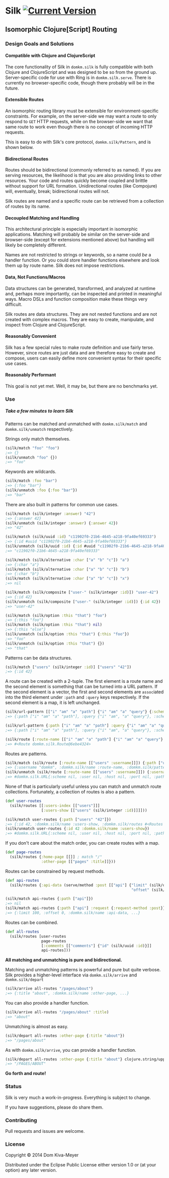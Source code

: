# Silk  [![Current Version](https://clojars.org/com.domkm/silk/latest-version.svg)](https://clojars.org/com.domkm/silk)

## Isomorphic Clojure[Script] Routing

### Design Goals and Solutions

#### Compatible with Clojure and ClojureScript

The core functionality of Silk in `domkm.silk` is fully compatible with both Clojure and ClojureScript and was designed to be so from the ground up.
Server-specific code for use with Ring is in `domkm.silk.serve`.
There is currently no browser-specific code, though there probably will be in the future.

#### Extensible Routes

An isomorphic routing library must be extensible for environment-specific constraints.
For example, on the server-side we may want a route to only respond to `GET` HTTP requests, while on the browser-side we want that same route to work even though there is no concept of incoming HTTP requests.

This is easy to do with Silk's core protocol, `domkm.silk/Pattern`, and is shown below.

#### Bidirectional Routes

Routes should be bidirectional (commonly referred to as named). If you are serving resources, the likelihood is that you are also providing links to other resources.
Your code and routes quickly become coupled and brittle without support for URL formation.
Unidirectional routes (like Compojure) will, eventually, break; bidirectional routes will not.

Silk routes are named and a specific route can be retrieved from a collection of routes by its name.

#### Decoupled Matching and Handling

This architectural principle is especially important in isomorphic applications.
Matching will probably be similar on the server-side and browser-side (except for extensions mentioned above) but handling will likely be completely different.

Names are not restricted to strings or keywords, so a name could *be* a handler function.
Or you could store handler functions elsewhere and look them up by route name.
Silk does not impose restrictions.

#### Data, Not Functions/Macros

Data structures can be generated, transformed, and analyzed at runtime and, perhaps more importantly, can be inspected and printed in meaningful ways.
Macro DSLs and function composition make these things very difficult.

Silk routes are data structures.
They are not nested functions and are not created with complex macros.
They are easy to create, manipulate, and inspect from Clojure and ClojureScript.

#### Reasonably Convenient

Silk has a few special rules to make route definition and use fairly terse.
However, since routes are just data and are therefore easy to create and compose, users can easily define more convenient syntax for their specific use cases.

#### Reasonably Performant

This goal is not yet met. Well, it may be, but there are no benchmarks yet.

### Use

##### Take a few minutes to learn Silk

Patterns can be matched and unmatched with `domkm.silk/match` and `domkm.silk/unmatch` respectively.

Strings only match themselves.

```clojure
(silk/match "foo" "foo")
;=> {}
(silk/unmatch "foo" {})
;=> "foo"
```

Keywords are wildcards.

```clojure
(silk/match :foo "bar")
;=> {:foo "bar"}
(silk/unmatch :foo {:foo "bar"})
;=> "bar"
```

There are also built in patterns for common use cases.

```clojure
(silk/match (silk/integer :answer) "42")
;=> {:answer 42}
(silk/unmatch (silk/integer :answer) {:answer 42})
;=> "42"

(silk/match (silk/uuid :id) "c11902f0-21b6-4645-a218-9fa40ef69333")
;=> {:id #uuid "c11902f0-21b6-4645-a218-9fa40ef69333"}
(silk/unmatch (silk/uuid :id) {:id #uuid "c11902f0-21b6-4645-a218-9fa40ef69333"})
;=> "c11902f0-21b6-4645-a218-9fa40ef69333"

(silk/match (silk/alternative :char ["a" "b" "c"]) "a")
;=> {:char "a"}
(silk/match (silk/alternative :char ["a" "b" "c"]) "b")
;=> {:char "b"}
(silk/match (silk/alternative :char ["a" "b" "c"]) "x")
;=> nil

(silk/match (silk/composite ["user-" (silk/integer :id)]) "user-42")
;=> {:id 42}
(silk/unmatch (silk/composite ["user-" (silk/integer :id)]) {:id 42})
;=> "user-42"

(silk/match (silk/option :this "that") "foo")
;=> {:this "foo"}
(silk/match (silk/option :this "that") nil)
;=> {:this "else"}
(silk/unmatch (silk/option :this "that") {:this "foo"})
;=> "foo"
(silk/unmatch (silk/option :this "that") {})
;=> "that"
```

Patterns can be data structures.

```clojure
(silk/match ["users" (silk/integer :id)] ["users" "42"])
;=> {:id 42}
```
A route can be created with a 2-tuple. The first element is a route name and the second element is something that can be turned into a URL pattern.
If the second element is a vector, the first and second elements are `assoc`iated into the third element under `:path` and `:query` keys respectively.
If the second element is a map, it is left unchanged.

```clojure
(silk/url-pattern [["i" "am" "a" "path"] {"i" "am" "a" "query"} {:scheme "https"}])
;=> {:path ["i" "am" "a" "path"], :query {"i" "am", "a" "query"}, :scheme "https"}

(silk/url-pattern {:path ["i" "am" "a" "path"] :query {"i" "am" "a" "query"} :scheme "https"})
;=> {:path ["i" "am" "a" "path"], :query {"i" "am", "a" "query"}, :scheme "https"}

(silk/route [:route-name [["i" "am" "a" "path"] {"i" "am" "a" "query"} {:scheme "https"}]])
;=> #<Route domkm.silk.Route@6ebe4324>
```

Routes are patterns.

```clojure
(silk/match (silk/route [:route-name [["users" :username]]]) {:path ["users" "domkm"]})
;=> {:username "domkm", :domkm.silk/name :route-name, :domkm.silk/pattern {:path ["users" :username]}}
(silk/unmatch (silk/route [:route-name [["users" :username]]]) {:username "domkm"})
;=> #domkm.silk.URL{:scheme nil, :user nil, :host nil, :port nil, :path ["users" "domkm"], :query nil, :fragment nil}
```

None of that is particularly useful unless you can match and unmatch route collections. Fortunately, a collection of routes is also a pattern.

```clojure
(def user-routes
  (silk/routes [[:users-index [["users"]]]
                [:users-show [["users" (silk/integer :id)]]]]))

(silk/match user-routes {:path ["users" "42"]})
;=> {:id 42, :domkm.silk/name :users-show, :domkm.silk/routes #<Routes domkm.silk.Routes@c6f8bbc>, ...}
(silk/unmatch user-routes {:id 42 :domkm.silk/name :users-show})
;=> #domkm.silk.URL{:scheme nil, :user nil, :host nil, :port nil, :path ["users" "42"], :query nil, :fragment nil}
```

If you don't care about the match order, you can create routes with a map.

```clojure
(def page-routes
  (silk/routes {:home-page [[]] ; match "/"
                :other-page [["pages" :title]]}))
```

Routes can be constrained by request methods.

```clojure
(def api-routes
  (silk/routes {:api-data (serve/method :post [["api"] {"limit" (silk/option (silk/integer :limit) "100")
                                                        "offset" (silk/option (silk/integer :offset) "0")}])}))

(silk/match api-routes {:path ["api"]})
;=> nil
(silk/match api-routes {:path ["api"] :request {:request-method :post}})
;=> {:limit 100, :offset 0, :domkm.silk/name :api-data, ...}
```

Routes can be combined.

```clojure
(def all-routes
  (silk/routes [user-routes
                page-routes
                [:comments [["comments"] {"id" (silk/uuid :id)}]]
                api-routes]))
```

__All matching and unmatching is pure and bidirectional.__

Matching and unmatching patterns is powerful and pure but quite verbose.
Silk provides a higher-level interface via `domkm.silk/arrive` and `domkm.silk/depart`

```clojure
(silk/arrive all-routes "/pages/about")
;=> {:title "about", :domkm.silk/name :other-page, ...}
```

You can also provide a handler function.

```clojure
(silk/arrive all-routes "/pages/about" :title)
;=> "about"
```

Unmatching is almost as easy.

```clojure
(silk/depart all-routes :other-page {:title "about"})
;=> "/pages/about"
```

As with `domkm.silk/arrive`, you can provide a handler function.

```clojure
(silk/depart all-routes :other-page {:title "about"} clojure.string/upper-case)
;=> "/PAGES/ABOUT"
```


__Go forth and route!__

### Status

Silk is very much a work-in-progress. Everything is subject to change.

If you have suggestions, please do share them.

### Contributing

Pull requests and issues are welcome.

### License

Copyright &copy; 2014 Dom Kiva-Meyer

Distributed under the Eclipse Public License either version 1.0 or (at your option) any later version.
